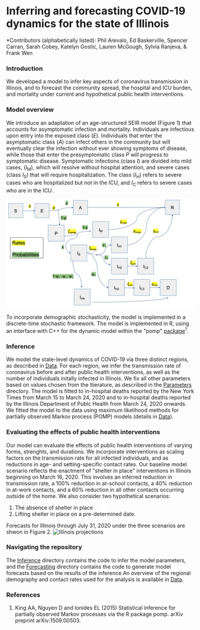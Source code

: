 # Inferring and forecasting COVID-19 dynamics for the state of Illinois

*Contributors (alphabetically listed): Phil Arevalo, Ed Baskerville, Spencer Carran, Sarah Cobey, Katelyn Gostic, Lauren McGough, Sylvia Ranjeva, & Frank Wen 

### Introduction 
We developed a model to infer key aspects of coronavirus transmission in Illinois, and to forecast the community spread, the hospital and ICU burden, and mortality under current and hypothetical public health interventions. 

### Model overview
We introduce an adaptation of an age-structured SEIR model (Figure 1) that accounts for asymptomatic infection and mortality. Individuals are infectious upon entry into the exposed class ($E$). Individuals that enter the asymptomatic class ($A$) can infect others in the community but will eventually clear the infection without ever showing symptoms of disease, while those that enter the presymptomatic class $P$ will progress to symptomatic disease. Symptomatic infections (class $I$) are divided into mild cases, ($I_\mathrm{M}$), which will resolve without hospital attention, and severe cases (class $I_\mathrm{S}$) that will require hospitalization. The class ($I_\mathrm{H}$) refers to severe cases who are hospitalized but not in the ICU, and $I_\mathrm{C}$ refers to severe cases who are in the ICU. 

![Model schematic](model_diagram.png)

To incorporate demographic stochasticity, the model is implemented in a discrete-time stochastic framework.
The model is implemented in R, using an interface with C++ for the dynamic model within the "pomp" [package](http://kingaa.github.io/pomp/install.html)<sup>1</sup>.

### Inference
We model the state-level dynamics of COVID-19 via three distinct regions, as described in [Data](./Parameters). For each region, we infer the transmission rate of coronavirus before and after public health interventions, as well as the number of individuals initally infected in Illinois. We fix all other parameters based on values chosen from the ltierature, as described in the [Parameters](./Parameters) directory. 
The model is fitted to in-hospital deaths reported by the New York Times from March 15 to March 24, 2020 and to in-hospital deaths reported by the Illinois Department of Publc Health from March 24, 2020 onwards. We fitted the model to the data using maximum likelihood methods for partially observed Markov process (POMP) models (details in [Data](./Parameters)).

### Evaluating the effects of public health interventions
Our model can evaluate the effects of public health interventions of varying forms, strenghts, and durations. 
We incorporate interventions as scaling factors on the transmission rate for all infected individuals, and as reductions in  age- and setting-specific contact rates. Our baseline model scenario reflects the enactment of "shelter in place" interventions in Illinois beginning on March 16, 2020. This involves an inferred reduction in transmission rate, a 100% reduction in at-school contacts, a 40% reduction in at-work contacts, and a 60% reduction in all other contacts occurring outside of the home. We also consider two hypothetical scenarios:

1. The absence of shelter in place
2. Lifting shelter in place on a pre-determined date. 

Forecasts for Illinois through July 31, 2020 under the three scenarios are shwon in Figure 2. 
![Illinois projections](./Forecasting/plots/model_diagram.png)


### Navigating the repository 
The [Inference](./Inference) directory contains the code to infer the model parameters, and the [Forecasting](./Forecasting) directory contains the code to generate model forecasts based on the results of the inference.An overview of the regional demography and contact rates used for the analysis is available in [Data](./Data).

  
### References
1. King AA, Nguyen D and Ionides EL (2015) Statistical inference for partially observed Markov processes via the R package pomp. arXiv preprint arXiv:1509.00503.


